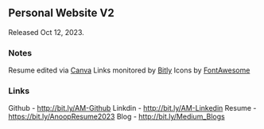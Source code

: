 ## Personal Website V2
Released Oct 12, 2023.

### Notes
Resume edited  via [Canva](https://www.canva.com/folder/all-designs)
Links monitored by [Bitly](https://app.bitly.com/Bhc97zaNQ6t/links/)
Icons by [FontAwesome](https://fontawesome.com/search?o=r&m=free)

### Links
Github - http://bit.ly/AM-Github
Linkdin -  http://bit.ly/AM-Linkedin
Resume - https://bit.ly/AnoopResume2023
Blog - http://bit.ly/Medium_Blogs
